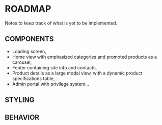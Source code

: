# ROADMAP
Notes to keep track of what is yet to be implemented.

## COMPONENTS

- Loading screen,
- Home view with emphasized categories and promoted products as a carousel,
- Footer containing site info and contacts,
- Product details as a large modal view, with a dynamic product specifications table,
- Admin portal with privilege system...

## STYLING

## BEHAVIOR
